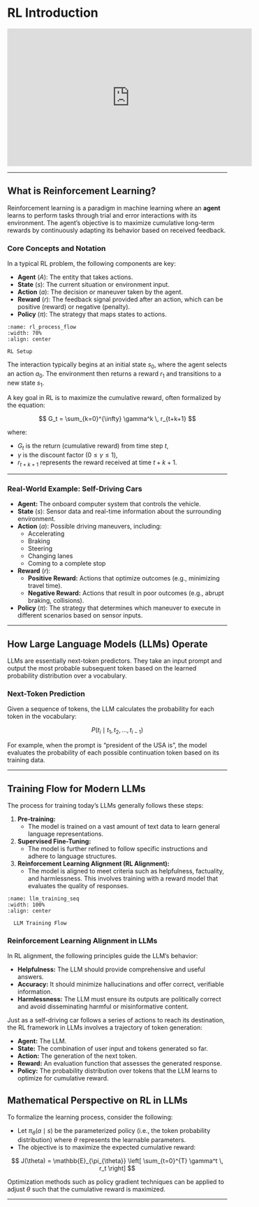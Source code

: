 # RL Introduction

[//]: # (This chapter explores the role of reinforcement learning &#40;RL&#41; in the development of large language models &#40;LLMs&#41;. It is designed for data scientists looking to understand both the theoretical underpinnings and practical implementations of RL in modern AI systems. We will cover the basics of reinforcement learning, provide a real-world example with self-driving cars, and then delve into how LLMs are trained and aligned using RL principles.)
<!-- YouTube Video Embed at the Top -->
<div align="center">
  <iframe width="560" height="315" src="https://www.youtube.com/embed/I2sN1RmON4I" title="Reinforcement Learning for LLMs: Introduction" frameborder="0" allow="accelerometer; autoplay; clipboard-write; encrypted-media; gyroscope; picture-in-picture" allowfullscreen></iframe>
</div>

---

## What is Reinforcement Learning?

Reinforcement learning is a paradigm in machine learning where an **agent** learns to perform tasks through trial and error interactions with its environment. The agent’s objective is to maximize cumulative long-term rewards by continuously adapting its behavior based on received feedback.

### Core Concepts and Notation

In a typical RL problem, the following components are key:

- **Agent** ($A$): The entity that takes actions.
- **State** ($s$): The current situation or environment input.
- **Action** ($a$): The decision or maneuver taken by the agent.
- **Reward** ($r$): The feedback signal provided after an action, which can be positive (reward) or negative (penalty).
- **Policy** ($\pi$): The strategy that maps states to actions.

```{figure} images/rl_process_flow.png
:name: rl_process_flow
:width: 70%
:align: center

RL Setup
```

The interaction typically begins at an initial state $s_0$, where the agent selects an action $a_0$. The environment then returns a reward $r_1$ and transitions to a new state $s_1$.

A key goal in RL is to maximize the cumulative reward, often formalized by the equation:

$$
G_t = \sum_{k=0}^{\infty} \gamma^k \, r_{t+k+1}
$$

where:
- $G_t$ is the return (cumulative reward) from time step $t$,
- $\gamma$ is the discount factor ($0 \leq \gamma \leq 1$),
- $r_{t+k+1}$ represents the reward received at time $t+k+1$.

---

### Real-World Example: Self-Driving Cars

- **Agent:** The onboard computer system that controls the vehicle.
- **State** ($s$): Sensor data and real-time information about the surrounding environment.
- **Action** ($a$): Possible driving maneuvers, including:
  - Accelerating
  - Braking
  - Steering
  - Changing lanes
  - Coming to a complete stop
- **Reward** ($r$): 
  - **Positive Reward:** Actions that optimize outcomes (e.g., minimizing travel time).
  - **Negative Reward:** Actions that result in poor outcomes (e.g., abrupt braking, collisions).
- **Policy** ($\pi$): The strategy that determines which maneuver to execute in different scenarios based on sensor inputs.


---

## How Large Language Models (LLMs) Operate

LLMs are essentially next-token predictors. They take an input prompt and output the most probable subsequent token based on the learned probability distribution over a vocabulary.

### Next-Token Prediction

Given a sequence of tokens, the LLM calculates the probability for each token in the vocabulary:

$$
P\bigl(t_i \mid t_1, t_2, \ldots, t_{i-1}\bigr)
$$

For example, when the prompt is “president of the USA is”, the model evaluates the probability of each possible continuation token based on its training data.

[//]: # (> **Image:** [LLM Next-Token Prediction]&#40;https://example.com/llm_next_token.png&#41;)

---

## Training Flow for Modern LLMs

The process for training today’s LLMs generally follows these steps:

1. **Pre-training:**
   - The model is trained on a vast amount of text data to learn general language representations.
2. **Supervised Fine-Tuning:**
   - The model is further refined to follow specific instructions and adhere to language structures.
3. **Reinforcement Learning Alignment (RL Alignment):**
   - The model is aligned to meet criteria such as helpfulness, factuality, and harmlessness. This involves training with a reward model that evaluates the quality of responses.

```{figure} images/llm_training_seq.png
:name: llm_training_seq
:width: 100%
:align: center

  LLM Training Flow
```

### Reinforcement Learning Alignment in LLMs

In RL alignment, the following principles guide the LLM’s behavior:

- **Helpfulness:** The LLM should provide comprehensive and useful answers.
- **Accuracy:** It should minimize hallucinations and offer correct, verifiable information.
- **Harmlessness:** The LLM must ensure its outputs are politically correct and avoid disseminating harmful or misinformative content.

Just as a self-driving car follows a series of actions to reach its destination, the RL framework in LLMs involves a trajectory of token generation:

- **Agent:** The LLM.
- **State:** The combination of user input and tokens generated so far.
- **Action:** The generation of the next token.
- **Reward:** An evaluation function that assesses the generated response.
- **Policy:** The probability distribution over tokens that the LLM learns to optimize for cumulative reward.

## Mathematical Perspective on RL in LLMs

To formalize the learning process, consider the following:
- Let $\pi_{\theta}(a \mid s)$ be the parameterized policy (i.e., the token probability distribution) where $\theta$ represents the learnable parameters.
- The objective is to maximize the expected cumulative reward:

$$
J(\theta) = \mathbb{E}_{\pi_{\theta}} \left[ \sum_{t=0}^{T} \gamma^t \, r_t \right]
$$


Optimization methods such as policy gradient techniques can be applied to adjust $\theta$ such that the cumulative reward is maximized.

---


[//]: # (*End of Chapter*)